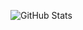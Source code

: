 
![GitHub Stats](https://github-readme-stats.vercel.app/api?username=Nightvxsion&show_icons=true&theme=default)
